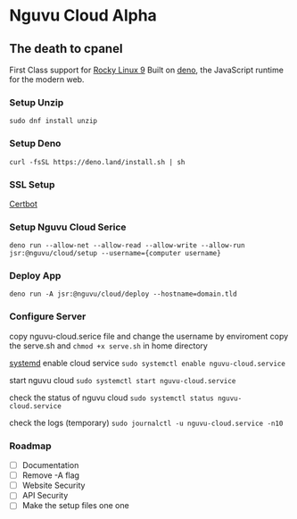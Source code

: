 # Nguvu Cloud Alpha
## The death to cpanel

First Class support for [Rocky Linux 9](https://rockylinux.org/)
Built on [deno](https://deno.com/), the JavaScript runtime for the modern web.

### Setup Unzip
```sudo dnf install unzip ```

### Setup Deno
```curl -fsSL https://deno.land/install.sh | sh```


### SSL Setup

[Certbot](https://certbot.eff.org/instructions?ws=webproduct&os=pip&tab=wildcard)


### Setup Nguvu Cloud Serice 

```deno run --allow-net --allow-read --allow-write --allow-run jsr:@nguvu/cloud/setup --username={computer username}```

### Deploy App 

```deno run -A jsr:@nguvu/cloud/deploy --hostname=domain.tld```


### Configure Server
copy nguvu-cloud.serice file and change the username by enviroment 
copy the serve.sh and `chmod +x serve.sh` in home directory

[systemd](https://www.digitalocean.com/community/tutorials/how-to-use-systemctl-to-manage-systemd-services-and-units)
enable cloud service
```sudo systemctl enable nguvu-cloud.service```

start nguvu cloud 
```sudo systemctl start nguvu-cloud.service```


check the status of nguvu cloud
```sudo systemctl status nguvu-cloud.service```

check the logs (temporary)
```sudo journalctl -u nguvu-cloud.service -n10```

### Roadmap
- [ ] Documentation
- [ ] Remove -A flag
- [ ] Website Security 
- [ ] API Security
- [ ] Make the setup files one one 

